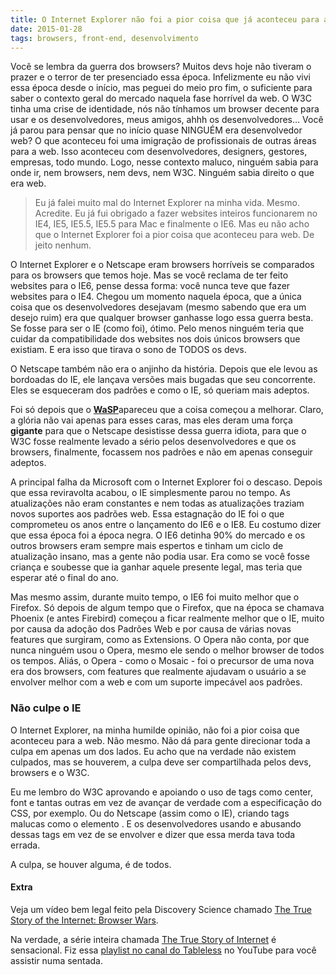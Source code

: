 ```yaml
---
title: O Internet Explorer não foi a pior coisa que já aconteceu para a web
date: 2015-01-28
tags: browsers, front-end, desenvolvimento
---
```


Você se lembra da guerra dos browsers? Muitos devs hoje não tiveram o prazer e o terror de ter presenciado essa época. Infelizmente eu não vivi essa época desde o início, mas peguei do meio pro fim, o suficiente para saber o contexto geral do mercado naquela fase horrível da web. O W3C tinha uma crise de identidade, nós não tínhamos um browser decente para usar e os desenvolvedores, meus amigos, ahhh os desenvolvedores… Você já parou para pensar que no início quase NINGUÉM era desenvolvedor web? O que aconteceu foi uma imigração de profissionais de outras áreas para a web. Isso aconteceu com desenvolvedores, designers, gestores, empresas, todo mundo. Logo, nesse contexto maluco, ninguém sabia para onde ir, nem browsers, nem devs, nem W3C. Ninguém sabia direito o que era web.

> Eu já falei muito mal do Internet Explorer na minha vida. Mesmo. Acredite. Eu já fui obrigado a fazer websites inteiros funcionarem no IE4, IE5, IE5.5, IE5.5 para Mac e finalmente o IE6\. Mas eu não acho que o Internet Explorer foi a pior coisa que aconteceu para web. De jeito nenhum.

O Internet Explorer e o Netscape eram browsers horríveis se comparados para os browsers que temos hoje. Mas se você reclama de ter feito websites para o IE6, pense dessa forma: você nunca teve que fazer websites para o IE4\. Chegou um momento naquela época, que a única coisa que os desenvolvedores desejavam (mesmo sabendo que era um desejo ruim) era que qualquer browser ganhasse logo essa guerra besta. Se fosse para ser o IE (como foi), ótimo. Pelo menos ninguém teria que cuidar da compatibilidade dos websites nos dois únicos browsers que existiam. E era isso que tirava o sono de TODOS os devs.

O Netscape também não era o anjinho da história. Depois que ele levou as bordoadas do IE, ele lançava versões mais bugadas que seu concorrente. Eles se esqueceram dos padrões e como o IE, só queriam mais adeptos.

Foi só depois que o [**WaSP**](http://www.webstandards.org)apareceu que a coisa começou a melhorar. Claro, a glória não vai apenas para esses caras, mas eles deram uma força **gigante** para que o Netscape desistisse dessa guerra idiota, para que o W3C fosse realmente levado a sério pelos desenvolvedores e que os browsers, finalmente, focassem nos padrões e não em apenas conseguir adeptos.

A principal falha da Microsoft com o Internet Explorer foi o descaso. Depois que essa reviravolta acabou, o IE simplesmente parou no tempo. As atualizações não eram constantes e nem todas as atualizações traziam novos suportes aos padrões web. Essa estagnação do IE foi o que comprometeu os anos entre o lançamento do IE6 e o IE8\. Eu costumo dizer que essa época foi a época negra. O IE6 detinha 90% do mercado e os outros browsers eram sempre mais espertos e tinham um ciclo de atualização insano, mas a gente não podia usar. Era como se você fosse criança e soubesse que ia ganhar aquele presente legal, mas teria que esperar até o final do ano.

Mas mesmo assim, durante muito tempo, o IE6 foi muito melhor que o Firefox. Só depois de algum tempo que o Firefox, que na época se chamava Phoenix (e antes Firebird) começou a ficar realmente melhor que o IE, muito por causa da adoção dos Padrões Web e por causa de várias novas features que surgiram, como as Extensions. O Opera não conta, por que nunca ninguém usou o Opera, mesmo ele sendo o melhor browser de todos os tempos. Aliás, o Opera - como o Mosaic - foi o precursor de uma nova era dos browsers, com features que realmente ajudavam o usuário a se envolver melhor com a web e com um suporte impecável aos padrões.

### Não culpe o IE

O Internet Explorer, na minha humilde opinião, não foi a pior coisa que aconteceu para a web. Não mesmo. Não dá para gente direcionar toda a culpa em apenas um dos lados. Eu acho que na verdade não existem culpados, mas se houverem, a culpa deve ser compartilhada pelos devs, browsers e o W3C.

Eu me lembro do W3C aprovando e apoiando o uso de tags como center, font e tantas outras em vez de avançar de verdade com a especificação do CSS, por exemplo. Ou do Netscape (assim como o IE), criando tags malucas como o elemento **<layer>**. E os desenvolvedores usando e abusando dessas tags em vez de se envolver e dizer que essa merda tava toda errada.

A culpa, se houver alguma, é de todos.

#### Extra

Veja um vídeo bem legal feito pela Discovery Science chamado [The True Story of the Internet: Browser Wars](https://www.youtube.com/watch?v=VANORrzKX50&list=PLa7FrZNcXGdgOcQnPbVR7lwQbMlRFvYpv&index=1).

Na verdade, a série inteira chamada [The True Story of Internet](https://www.youtube.com/playlist?list=PLa7FrZNcXGdgOcQnPbVR7lwQbMlRFvYpv) é sensacional. Fiz essa [playlist no canal do Tableless](https://www.youtube.com/playlist?list=PLa7FrZNcXGdgOcQnPbVR7lwQbMlRFvYpv) no YouTube para você assistir numa sentada.
